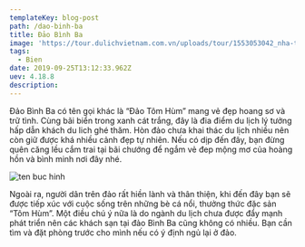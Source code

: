 ```yaml
---
templateKey: blog-post
path: /dao-binh-ba
title: Đảo Bình Ba
image: 'https://tour.dulichvietnam.com.vn/uploads/tour/1553053042_nha-trang-11.jpg' 
tags:
  - Bien
date: 2019-09-25T13:12:33.962Z
uev: 4.18.8
description: 
---
```


Đảo Bình Ba có tên gọi khác là “Đảo Tôm Hùm” mang vẻ đẹp hoang sơ và trữ tình. Cùng bãi biển trong xanh cát trắng, đây là đia điểm du lịch lý tưởng hấp dẫn khách du lich ghé thăm. Hòn đảo chưa khai thác du lịch nhiều nên còn giữ được khá nhiều cảnh đẹp tự nhiên. Nếu có dịp đến đây, bạn đừng quên căng lều cắm trai tại bãi chướng để ngắm vẻ đep mộng mơ của hoàng hồn và bình minh nơi đây nhé.

![ten buc hinh](https://i-shop.vnecdn.net/resize/560/560/images/2018/12/04/5c0601562071c-89bea876aa0f4b2fb1c49bdc8480e836.jpg "ten buc hinh")

Ngoài ra, người dân trên đảo rất hiền lành và thân thiện, khi đến đây bạn sẽ được tiếp xúc với cuộc sống trên những bè cá nổi, thưởng thức đặc sản “Tôm Hùm”. Một điều chú ý nữa là do ngành du lịch chưa được đẩy mạnh phát triển nên các khách sạn tại đảo Bình Ba cũng không có nhiều. Bạn cần tìm và đặt phòng trước cho mình nếu có ý định ngủ lại ở đảo.




